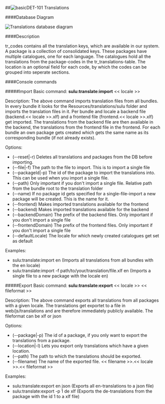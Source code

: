 ##![basic](https://raw.github.com/massiveart/sulu-docs/master/system-requirements/images/basic.png)DET-101 Translations

####Database Diagram

![Translations database diagram](https://raw.github.com/massiveart/sulu-docs/master/detail-specification/images/db/translate.png)

####Description

tr_codes contains all the translation keys, which are available in our system. A package is a collection of consolidated keys. These packages have multiple catalogues, one for each language. The catalogues hold all the translations from the package-codes in the tr_translations-table. The location is an optional field for each code, by which the codes can be grouped into seperate sections.

####Console commands

#####Import
Basic command: <strong>sulu:translate:import</strong> << locale >>

Description: The above command imports translation files from all bundles. In every bundle it looks for the Resources/translations/sulu folder and imports the translation files in it. Per bundle and locale a backend file (backend.<< locale >>.xlf) and a frontend file (frontend.<< locale >>.xlf) get imported. The translations from the backend file are then available in the backend, the translations from the frontend file in the frontend. For each bundle an own package gets created which gets the same name as its corresponding bundle (if not already exists).

Options:
- (--reset|-r) Deletes all translations and packages from the DB before importing.
- (--file|-f) The path to the file to import. This is to import a single file
- (--packageId|-p) The id of the package to import the translations into. This can be used when you import a single file.
- (--path) Only important if you don't import a single file. Relative path from the bundle root to the translation folder
- (--name) If no package id gets specified for a single-file-import a new package will be created. This is the name for it.
- (--frontend) Makes imported translations available for the frontend
- (--backend) Makes imported translations available for the backend
- (--backendDomain) The prefix of the backend files. Only important if you don't import a single file
- (--frontendDomain) The prefix of the frontend files. Only important if you don't import a single file
- (--defaultLocale) The locale for which newly created catalogues get set as default

Examples:
- sulu:translate:import en (Imports all translations from all bundles with the en locale)
- sulu:translate:import -f path/to/your/translation/file.xlf en (Imports a single file to a new package with the locale en)

#####Export
Basic command: <strong>sulu:translate:export</strong> << locale >> << fileformat >>

Description: The above command exports all translations from all packages with a given locale. The translations get exportet to a file in web/js/translations and are therefore immediately publicly available. The fileformat can be xlf or json

Options:
- (--package|-p) The id of a package, if you only want to export the translations from a package.
- (--location|-l) Lets you export only translations which have a given location.
- (--path) The path to which the translations should be exported.
- (--filename) The name of the exported file. << filename >>.<< locale >>.<< fileformat >>

Examples:
- sulu:translate:export en json (Exports all en-translations to a json file)
- sulu:translate:export -p 1 de xlf (Exports the de-translations from the package with the id 1 to a xlf file)

